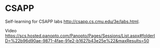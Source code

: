 # CSAPP

Self-learning for CSAPP labs http://csapp.cs.cmu.edu/3e/labs.html. 

Video https://scs.hosted.panopto.com/Panopto/Pages/Sessions/List.aspx#folderID=%22b96d90ae-9871-4fae-91e2-b1627b43e25e%22&maxResults=50
